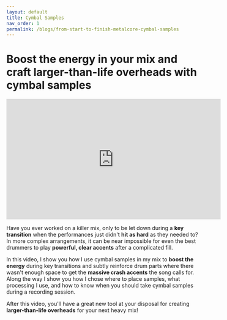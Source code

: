 ```yaml
---
layout: default
title: Cymbal Samples
nav_order: 1
permalink: /blogs/from-start-to-finish-metalcore-cymbal-samples
---
```


# Boost the energy in your mix and craft larger-than-life overheads with cymbal samples

<iframe width="560" height="315" src="https://www.youtube-nocookie.com/embed/vg7GqCG4a1s" title="YouTube video player" frameborder="0" allow="accelerometer; autoplay; clipboard-write; encrypted-media; gyroscope; picture-in-picture" allowfullscreen></iframe>

Have you ever worked on a killer mix, only to be let down during a **key transition** when the performances just didn't **hit as hard** as they needed to? In more complex arrangements, it can be near impossible for even the best drummers to play **powerful, clear accents** after a complicated fill.

In this video, I show you how I use cymbal samples in my mix to **boost the energy** during key transitions and subtly reinforce drum parts where there wasn't enough space to get the **massive crash accents** the song calls for. Along the way I show you how I chose where to place samples, what processing I use, and how to know when you should take cymbal samples during a recording session.

After this video, you'll have a great new tool at your disposal for creating **larger-than-life overheads** for your next heavy mix!
